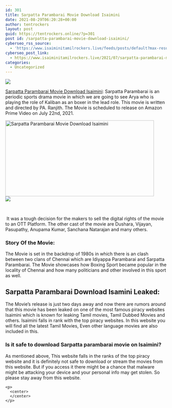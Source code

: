 ```yaml
---
id: 301
title: Sarpatta Parambarai Movie Download Isaimini
date: 2021-08-29T06:20:28+00:00
author: tentrockers
layout: post
guid: https://tentrockers.online/?p=301
post id: /sarpatta-parambarai-movie-download-isaimini/
cyberseo_rss_source:
  - 'https://www.isaiminitamilrockers.live/feeds/posts/default?max-results=150&start-index=1'
cyberseo_post_link:
  - https://www.isaiminitamilrockers.live/2021/07/sarpatta-parambarai-movie-download.html
categories:
  - Uncategorized
---
```

<div class="media_block">
  <img src="https://1.bp.blogspot.com/-E6sZDeQsAZM/YPgbcNYl-NI/AAAAAAAABDE/ZkE8YeHlqb4hC5LdqoMIPgMEV3sEDFdlwCLcBGAsYHQ/s72-w464-h237-c/Sarpatta-paraumbarai-Movie-Download-KuttyMovies-1200x720.jpg" class="media_thumbnail" />
</div>

<meta content="Sarpatta Parambarai Movie Download Isaimini :&nbsp; Sarpatta Parambarai is an periodic sports drama movie in which we are going to see Arya who i..." name="twitter:description" />

  


<center>
</center>

<span face="-apple-system, system-ui, BlinkMacSystemFont, &quot;Segoe UI&quot;, Helvetica, Arial, sans-serif, &quot;Apple Color Emoji&quot;, &quot;Segoe UI Emoji&quot;, &quot;Segoe UI Symbol&quot;"><a href="https://www.tamilrockers.co.nz/sarpatta-parambarai-movie-download-isaimini/">Sarpatta Parambarai Movie Download Isaimini</a>:&nbsp;</span><span face="-apple-system, system-ui, BlinkMacSystemFont, &quot;Segoe UI&quot;, Helvetica, Arial, sans-serif, &quot;Apple Color Emoji&quot;, &quot;Segoe UI Emoji&quot;, &quot;Segoe UI Symbol&quot;">Sarpatta Parambarai is an periodic sports drama movie in which we are going to see Arya who is playing the role of Kaliban as an boxer in the lead role. This movie is written and directed by PA. Ranjith. The Movie is scheduled to release on Amazon Prime Video on July 22</span><span face="-apple-system, system-ui, BlinkMacSystemFont, &quot;Segoe UI&quot;, Helvetica, Arial, sans-serif, &quot;Apple Color Emoji&quot;, &quot;Segoe UI Emoji&quot;, &quot;Segoe UI Symbol&quot;">nd</span><span face="-apple-system, system-ui, BlinkMacSystemFont, &quot;Segoe UI&quot;, Helvetica, Arial, sans-serif, &quot;Apple Color Emoji&quot;, &quot;Segoe UI Emoji&quot;, &quot;Segoe UI Symbol&quot;">, 2021.</span>

<div class="separator">
  <a href="https://1.bp.blogspot.com/-E6sZDeQsAZM/YPgbcNYl-NI/AAAAAAAABDE/ZkE8YeHlqb4hC5LdqoMIPgMEV3sEDFdlwCLcBGAsYHQ/s1200/Sarpatta-paraumbarai-Movie-Download-KuttyMovies-1200x720.jpg"><img loading="lazy" alt="Sarpatta Parambarai Movie Download Isaimini" border="0" data-original-height="720" data-original-width="1200" height="237" src="https://1.bp.blogspot.com/-E6sZDeQsAZM/YPgbcNYl-NI/AAAAAAAABDE/ZkE8YeHlqb4hC5LdqoMIPgMEV3sEDFdlwCLcBGAsYHQ/w464-h237/Sarpatta-paraumbarai-Movie-Download-KuttyMovies-1200x720.jpg" width="464" /></a>
</div>



<div class="separator">
  <a href="https://techsambavangal.in/"><img border="0" data-original-height="250" data-original-width="300" src="https://1.bp.blogspot.com/-nfbzYVobUik/YMlpOerzdgI/AAAAAAAAA3Y/aAupsOUs_WMY6Lv7R1OtZhI6OqaRh-YAwCPcBGAYYCw/s0/e854879156f0849f3d27a89db88ed039.png" /></a>
</div>

<span face="-apple-system, system-ui, BlinkMacSystemFont, &quot;Segoe UI&quot;, Helvetica, Arial, sans-serif, &quot;Apple Color Emoji&quot;, &quot;Segoe UI Emoji&quot;, &quot;Segoe UI Symbol&quot;"><br /></span>

<span face="-apple-system, system-ui, BlinkMacSystemFont, &quot;Segoe UI&quot;, Helvetica, Arial, sans-serif, &quot;Apple Color Emoji&quot;, &quot;Segoe UI Emoji&quot;, &quot;Segoe UI Symbol&quot;">&nbsp;It was a tough decision for the makers to sell the digital rights of the movie to an OTT Platform. The other cast of the movie are Dushara, Vijayan, Pasupathy, Anupama Kumar, Sanchana Natarajan and many others.</span>

<div>
  <span face="-apple-system, system-ui, BlinkMacSystemFont, &quot;Segoe UI&quot;, Helvetica, Arial, sans-serif, &quot;Apple Color Emoji&quot;, &quot;Segoe UI Emoji&quot;, &quot;Segoe UI Symbol&quot;"></p> 
  
  <h3>
    <span>Story Of the Movie:</span>
  </h3>
  
  <p>
    <span>The Movie is set in the backdrop of 1980s in which there is an clash between two clans of Chennai which are Idiyappa Parambarai and Sarpatta Parambarai. The Movie showcases how Boxing Sport became popular in the locality of Chennai and how many politicians and other involved in this sport as well.</span>
  </p>
  
  <h2>
    <span>Sarpatta Parambarai Download Isamini Leaked:</span>
  </h2>
  
  <p>
    <span>The Movie’s release is just two days away and now there are rumors around that this movie has been leaked on one of the most famous piracy websites Isaimini which is known for leaking Tamil movies, Tamil Dubbed Movies and others. Isaimini falls in rank with the top piracy websites. In this website you will find all the latest Tamil Movies, Even other language movies are also included in this.&nbsp;</span>
  </p>
  
  <h3>
    <span>Is it safe to download Sarpatta parambarai movie on Isaimini?</span>
  </h3>
  
  <p>
    <span>As mentioned above, This website falls in the ranks of the top piracy website and it is definitely not safe to download or stream the movies from this website. But if you access it there might be a chance that malware might be attacking your device and your personal info may get stolen. So please stay away from this website.&nbsp;</span>
  </p>
  
  <p>
    </span></div> 
    
    <p>
      <center>
      </center>
    </p>